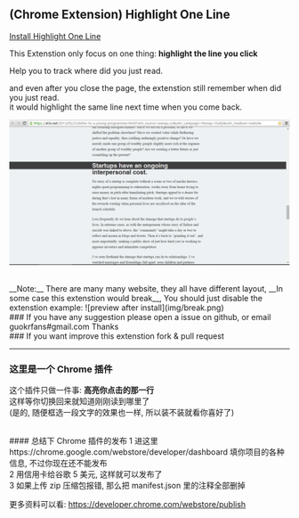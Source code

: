## (Chrome Extension)  Highlight One Line
[Install Highlight One Line](https://chrome.google.com/webstore/detail/highlight-single-line/iiidljfobkoinghhjkomjaiplnbchmdf)   

This Extenstion only focus on one thing: 
__highlight the line you click__     

Help you to track where did you just read.   

and even after you close the page, the extenstion still remember when did you just read.  
it would highlight the same line next time when you come back.   

![preview after install](img/1.png)

<br/>
__Note:__ There are many many website, they all have different layout,     
__In some case this extenstion would break__, You should just disable the extenstion    
example:  
![preview after install](img/break.png)  

<br/>
### If you have any suggestion
please open a issue on github, or email guokrfans#gmail.com     
Thanks    

<br/>
### If you want improve this extenstion  
fork & pull request  


<br/>

---

### 这里是一个 Chrome 插件
这个插件只做一件事: 
__高亮你点击的那一行__  
这样等你切换回来就知道刚刚读到哪里了  
(是的, 随便框选一段文字的效果也一样, 所以装不装就看你喜好了)

<br/>
#### 总结下 Chrome 插件的发布
1 进这里 https://chrome.google.com/webstore/developer/dashboard  填你项目的各种信息, 不过你现在还不能发布 <br/>
2 用信用卡给谷歌 5 美元, 这样就可以发布了  <br/>
3 如果上传 zip 压缩包报错, 那么把 manifest.json 里的注释全部删掉   <br/>

更多资料可以看: https://developer.chrome.com/webstore/publish
